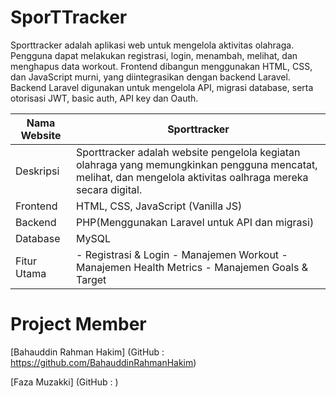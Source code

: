 # SporTTracker

Sporttracker adalah aplikasi web untuk mengelola aktivitas olahraga. Pengguna 
dapat melakukan registrasi, login, menambah, melihat, dan menghapus data 
workout. 
Frontend dibangun menggunakan HTML, CSS, dan JavaScript murni, yang 
diintegrasikan dengan backend Laravel. Backend Laravel digunakan untuk 
mengelola API, migrasi database, serta otorisasi JWT, basic auth, API key dan Oauth. 



| Nama Website | Sporttracker                                                                                                                                                  |
|--------------|---------------------------------------------------------------------------------------------------------------------------------------------------------------|
| Deskripsi    | Sporttracker adalah website pengelola kegiatan olahraga yang memungkinkan pengguna mencatat, melihat, dan mengelola aktivitas oalhraga mereka secara digital. |
| Frontend     | HTML, CSS, JavaScript (Vanilla JS)                                                                                                                            |
| Backend      | PHP(Menggunakan Laravel untuk API dan migrasi)                                                                                                                |
| Database     | MySQL                                                                                                                                                         |
| Fitur Utama  | - Registrasi & Login - Manajemen Workout - Manajemen Health Metrics - Manajemen Goals & Target                                                                |



# Project Member
[Bahauddin Rahman Hakim]  (GitHub : https://github.com/BahauddinRahmanHakim)

[Faza Muzakki]  (GitHub : )
